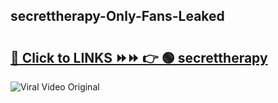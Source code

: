 
 ## secrettherapy-Only-Fans-Leaked

# <h2><a href="https://clipsfans.com/secrettherapy&ref=git">🔗 Click to LINKS ⏩⏩ 👉 🟢 secrettherapy </a></h2>

<a href="https://clipsfans.com/secrettherapy&ref=git" rel="nofollow" data-target="animated-image.originalLink"><img src="https://i.ibb.co.com/xMMVF88/686577567.gif" alt="Viral Video Original" style="max-width: 100%; display: inline-block;" data-target="animated-image.originalImage"></a>
